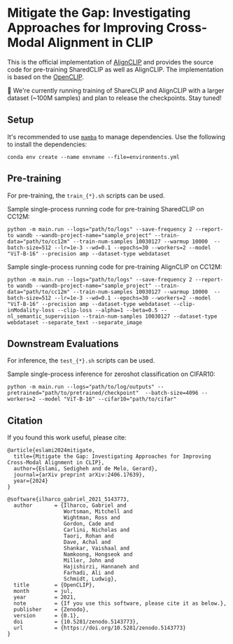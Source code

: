 # Mitigate the Gap: Investigating Approaches for Improving Cross-Modal Alignment in CLIP

This is the official implementation of [AlignCLIP](https://arxiv.org/abs/2406.17639?context=cs.CV) and provides the source code for pre-training SharedCLIP as well as AlignCLIP.
The implementation is based on the [OpenCLIP](ihttps://github.com/mlfoundations/open_clip).

:running: We're currently running training of ShareCLIP and AlignCLIP with a larger dataset (~100M samples) and plan to release the checkpoints. Stay tuned!

## Setup
It's recommended to use [`mamba`](https://github.com/mamba-org/mamba) to manage dependencies. Use the following to install the dependencies:

```
conda env create --name envname --file=environments.yml
```
## Pre-training
For pre-training, the `train_{*}.sh` scripts can be used. 

Sample single-process running code for pre-training SharedCLIP on CC12M:

```
python -m main.run --logs="path/to/logs" --save-frequency 2 --report-to wandb --wandb-project-name="sample_project" --train-data="path/to/cc12m" --train-num-samples 10030127 --warmup 10000  --batch-size=512 --lr=1e-3 --wd=0.1 --epochs=30 --workers=2 --model "ViT-B-16" --precision amp --dataset-type webdataset
```

Sample single-process running code for pre-training AlignCLIP on CC12M:

```
python -m main.run --logs="path/to/logs" --save-frequency 2 --report-to wandb --wandb-project-name="sample_project" --train-data="path/to/cc12m" --train-num-samples 10030127 --warmup 10000  --batch-size=512 --lr=1e-3 --wd=0.1 --epochs=30 --workers=2 --model "ViT-B-16" --precision amp --dataset-type webdataset --clip-inModality-loss --clip-loss --alpha=1 --beta=0.5 --nl_semantic_supervision --train-num-samples 10030127 --dataset-type webdataset --separate_text --separate_image
```

## Downstream Evaluations
For inference, the `test_{*}.sh` scripts can be used.

Sample single-process inference for zeroshot classification on CIFAR10:
```
python -m main.run --logs="path/to/log/outputs" --pretrained="path/to/pretrained/checkpoint"  --batch-size=4096 --workers=2 --model "ViT-B-16" --cifar10="path/to/cifar"

```

## Citation
If you found this work useful, please cite:
 
```
@article{eslami2024mitigate,
  title={Mitigate the Gap: Investigating Approaches for Improving Cross-Modal Alignment in CLIP},
  author={Eslami, Sedigheh and de Melo, Gerard},
  journal={arXiv preprint arXiv:2406.17639},
  year={2024}
}

```

```
@software{ilharco_gabriel_2021_5143773,
  author       = {Ilharco, Gabriel and
                  Wortsman, Mitchell and
                  Wightman, Ross and
                  Gordon, Cade and
                  Carlini, Nicholas and
                  Taori, Rohan and
                  Dave, Achal and
                  Shankar, Vaishaal and
                  Namkoong, Hongseok and
                  Miller, John and
                  Hajishirzi, Hannaneh and
                  Farhadi, Ali and
                  Schmidt, Ludwig},
  title        = {OpenCLIP},
  month        = jul,
  year         = 2021,
  note         = {If you use this software, please cite it as below.},
  publisher    = {Zenodo},
  version      = {0.1},
  doi          = {10.5281/zenodo.5143773},
  url          = {https://doi.org/10.5281/zenodo.5143773}
}
```

